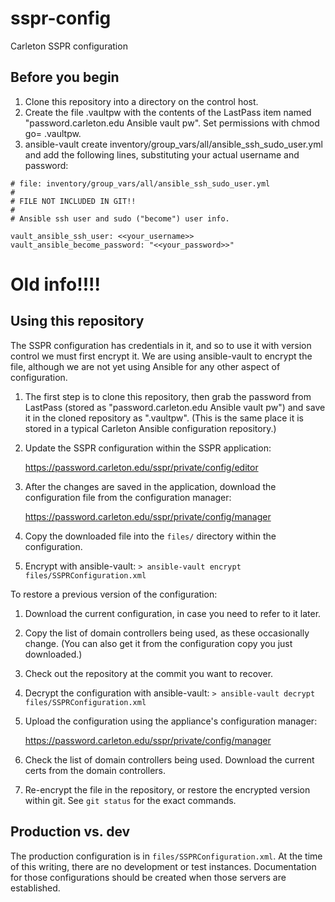 # sspr-config
Carleton SSPR configuration

## Before you begin

1. Clone this repository into a directory on the control host.
1. Create the file .vaultpw with the contents of the LastPass item named "password.carleton.edu Ansible vault pw". Set permissions with chmod go= .vaultpw.
1. ansible-vault create inventory/group_vars/all/ansible_ssh_sudo_user.yml and add the following lines, substituting your actual username and password:

```
# file: inventory/group_vars/all/ansible_ssh_sudo_user.yml
# 
# FILE NOT INCLUDED IN GIT!!
# 
# Ansible ssh user and sudo ("become") user info.

vault_ansible_ssh_user: <<your_username>>
vault_ansible_become_password: "<<your_password>>"
```

# Old info!!!!

## Using this repository

The SSPR configuration has credentials in it, and so to use it with version control we must first encrypt it.  We are using ansible-vault to encrypt the file, although we are not yet using Ansible for any other aspect of configuration.

1. The first step is to clone this repository, then grab the password from LastPass (stored as "password.carleton.edu Ansible vault pw") and save it in the cloned repository as ".vaultpw".  (This is the same place it is stored in a typical Carleton Ansible configuration repository.)
1. Update the SSPR configuration within the SSPR application:

    https://password.carleton.edu/sspr/private/config/editor

1. After the changes are saved in the application, download the configuration file from the configuration manager:

    https://password.carleton.edu/sspr/private/config/manager

1. Copy the downloaded file into the `files/` directory within the configuration.

1. Encrypt with ansible-vault:
    `> ansible-vault encrypt files/SSPRConfiguration.xml`

To restore a previous version of the configuration:

1. Download the current configuration, in case you need to refer to it later.
1. Copy the list of domain controllers being used, as these occasionally change.  (You can also get it from the configuration copy you just downloaded.)
1. Check out the repository at the commit you want to recover.
1. Decrypt the configuration with ansible-vault:
    `> ansible-vault decrypt files/SSPRConfiguration.xml`

1. Upload the configuration using the appliance's configuration manager:

    https://password.carleton.edu/sspr/private/config/manager

1. Check the list of domain controllers being used.  Download the current certs from the domain controllers.
1. Re-encrypt the file in the repository, or restore the encrypted version within git.  See `git status` for the exact commands.

## Production vs. dev

The production configuration is in `files/SSPRConfiguration.xml`.  At the time of this writing, there are no development or test instances.  Documentation for those configurations should be created when those servers are established. 
